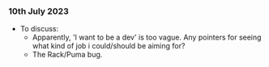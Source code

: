   ### 10th July 2023

- To discuss:
  - Apparently, 'I want to be a dev' is too vague. Any pointers for seeing what kind of job i could/should be aiming for?
  - The Rack/Puma bug.
